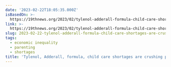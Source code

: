 ```yaml
---
date: '2023-02-22T18:05:35.000Z'
isBasedOn: >-
  https://19thnews.org/2023/02/tylenol-adderall-formula-child-care-shortages-impact-families/
link: >-
  https://19thnews.org/2023/02/tylenol-adderall-formula-child-care-shortages-impact-families/
slug: 2023-02-22-tylenol-adderall-formula-child-care-shortages-are-crushing-parents
tags:
  - economic inequality
  - parenting
  - shortages
title: 'Tylenol, Adderall, formula, child care shortages are crushing parents'
---
```


